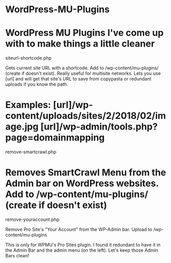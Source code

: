 # WordPress-MU-Plugins
WordPress MU Plugins I've come up with to make things a little cleaner
=====================
siteurl-shortcode.php

Gets current site URL with a shortcode. Add to /wp-content/mu-plugins/ (create if doesn't exist). Really useful for multisite networks. Lets you use [url] and will get that site's URL to save from copypasta or redundant uploads if you know the path.

Examples:
[url]/wp-content/uploads/sites/2/2018/02/image.jpg
[url]/wp-admin/tools.php?page=domainmapping
=====================
remove-smartcrawl.php

Removes SmartCrawl Menu from the Admin bar on WordPress websites. Add to /wp-content/mu-plugins/ (create if doesn't exist)
======================
remove-youraccount.php

Remove Pro Site's "Your Account" from the WP-Admin bar. Upload to /wp-content/mu-plugins

This is only for WPMU's Pro Sites plugin. I found it redundant to have it in the Admin Bar and the admin menu (on the left). Let's keep those Admin Bars clean!
